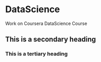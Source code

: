 # DataScience
Work on Coursera DataScience Course

## This is a secondary heading

### This is a tertiary heading
